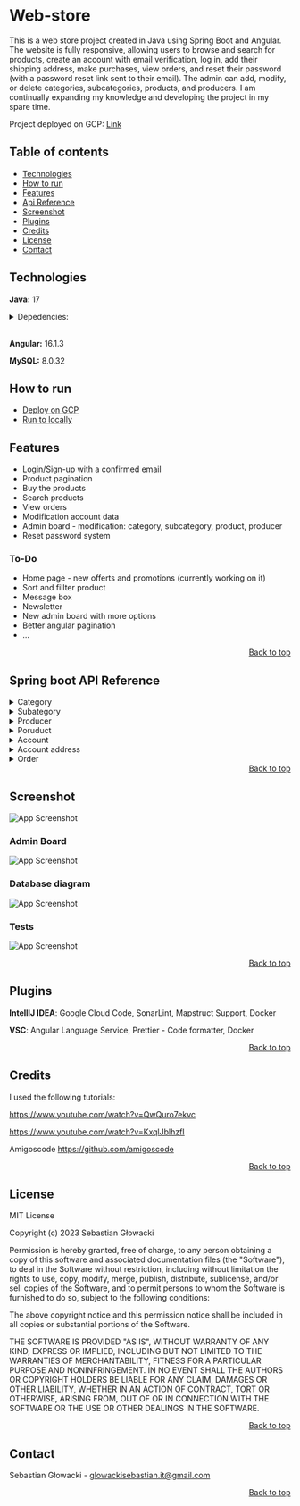 # Web-store

This is a web store project created in Java using Spring Boot and Angular. The website is fully responsive, allowing users to browse and search for products, create an account with email verification, log in, add their shipping address, make purchases, view orders, and reset their password (with a password reset link sent to their email). The admin can add, modify, or delete categories, subcategories, products, and producers. I am continually expanding my knowledge and developing the project in my spare time.

Project deployed on GCP: [Link](https://toysland-hixicpf4xa-lm.a.run.app/)

## Table of contents
- [Technologies](#technologies)
- [How to run](#how-to-run)
- [Features](#features)
- [Api Reference](#spring-boot-api-reference)
- [Screenshot](#screenshot)
- [Plugins](#plugins)
- [Credits](#credits)
- [License](#license)
- [Contact](#contact)

## Technologies
**Java:** 17
 
<details>
<summary>Depedencies:</summary>

- Spring Boot Starter
- Spring Boot Starter Data JPA
- Spring Boot Starter Validation
- Spring Boot Starter Web
- Spring Boot Starter Test
- Spring Boot Starter Mail 
- Spring Boot Starter Security
- Spring Security Test
- Lombok
- Mapstruct
- Passay
- Jsonwebtoken
- Annotations

Locally:
- Mysql Connector J

GCP: 
- Spring Cloud GCP Depedencies (dependencyMenagement)
- Spring Cloud GCP Starter SQL MySQL

</details>
<br>

**Angular:** 16.1.3

**MySQL:** 8.0.32 

## How to run

- [Deploy on GCP](deploy-on-gcp.md)
- [Run to locally](ścieżka/do/twego/pliku)


## Features

- Login/Sign-up with a confirmed email
- Product pagination 
- Buy the products
- Search products
- View orders
- Modification account data
- Admin board - modification: category, subcategory, product, producer
- Reset password system

### To-Do

- Home page - new offerts and promotions (currently working on it)
- Sort and fillter product
- Message box
- Newsletter
- New admin board with more options
- Better angular pagination
- ...

<div align="right">
  <a href="#web-store">Back to top</a>
</div>

## Spring boot API Reference

<details>
<summary>Category</summary>

| Method | Path | Permision | Description |
| ---------- | ---------- | ---------- | ---------- |
| `GET` | `/api/v1/categories`| Everyone  | Get all categories |
| `POST` | `/api/v1/categories` | Admin | Add category | 
| `PUT` | `/api/v1/categories/{id}` | Admin | Update category | 
| `DELETE` | `/api/v1/categories/{id}` | Admin |Delete category |

</details>

<details>
<summary>Subategory</summary>

| Method | Path | Permision | Description |
| ---------- | ---------- | ---------- | ---------- |
| `GET` | `/api/v1/categories/subcategories` | Everyone | Get all subcategories | 
| `GET` | `/api/v1/categories/subcategories/{subCategoryId}` | Everyone | Get subcategory by id| 
| `POST` | `/api/v1/categories/{categoryId}/subcategories` | Admin | Add subcategory |
| `PUT` | `/api/v1/categories/{categoryId}/subcategories/{subCategoryId}` | Admin | Update subcategory |
| `DELETE` | `/api/v1/categories/subcategories/{subCategoryId}` |Admin | Delete subcategory | 

</details>

<details>
<summary>Producer</summary>

| Method | Path | Permision | Description |
| ---------- | ---------- | ---------- | ---------- |
| `GET` | `/api/v1/producers` | Admin | Get all producers |
| `POST` | `/api/v1/producers` | Admin | Add producer |
| `PUT` | `/api/v1/producers/{id}` | Admin | Update producer by id |
| `DELETE` | `/api/v1/producers/{id}` | Admin | Delte producer by id |

</details>


<details>
<summary>Poruduct</summary>

| Method | Path | Permision | Description |
| ---------- | ---------- | ---------- | ---------- |
| `GET` | `/api/v1/subcategories/products/types` | Admin |Get all product types | 
| `GET` | `/api/v1/subcategories/products` | Admin | Get all products |
| `GET` | `/api/v1/subcategories/{subcategoryId}/products` | Everyone |Get all products by subcategory id with params (page, size, sort) |
| `GET` | `/api/v1/subcategories//{subcategoryId}/products/quantity` | Everyone | Get products quantity by subcategory id|
| `POST` | `/api/v1/subcategories/{subcategoryId}/producers/{producerId}/products` | Admin |Add product by subcategory id and producer id | 
| `PUT` | `/api/v1/subcategories/{subcategoryId}/producers/{producerId}/products/{productId}` | Admin |Update product by subcategory id, producer id and product id|
| `DELETE` | `/api/v1/subcategories/products/{productId}` | Admin |Delete product by id |
| `GET` | `/api/v1/products/search` | Everyone |Get search products with params (text, page, size, sort) |
| `GET` | `/api/v1/products/search/quantity` | Everyone | Get search products quantity with params (text)|

</details>

<details>
<summary>Account</summary>

| Method | Path | Permision | Description |
| ---------- | ---------- | ---------- | ---------- |
| `POST` | `/api/v1/registration` | Everyone | Account registration send confirm link to email | 
| `GET` | `/api/v1/registration/confirm` | Everyone | Account enabled and confrim registration token with params (token) | 
| `POST` | `/api/v1/login` | Everyone | Login | 
| `POST` | `/api/v1/logout` | User, Admin | Logout | 
| `GET` | `/api/v1/accounts/{accountId}` | User, Admin | Get account data by account id with authorization | 
| `PUT` | `/api/v1/accounts/{accountId}` | User, Admin  | Update account data by account id with authorization | 
| `DELETE` | `/api/v1/accounts/{accountId}` | User, Admin  | Delete account by account id data with authorization |
| `GET` | `api/v1/accounts/{email}/reset-password` | Everyone | Send reset password link to email |
| `PATCH` | `api/v1/accounts/reset-password/confirm` | User, Admin | Setup new password and confirm token with params (password, token) |

</details>

<details>
<summary>Account address</summary>

| Method | Path | Permision | Description |
| ---------- | ---------- | ---------- | ---------- |
| `GET` | `/api/v1/accounts/{accountId}/address` | User, Admin | Get account address data by account with authorization | 
| `POST` | `/api/v1/accounts/{accountId}/address` | User, Admin | Add account address data by account with authorization | 
| `PUT` | `/api/v1/accounts/{accountId}/address` | User, Admin | Update account address data by account with authorization | 

</details>

<details>
<summary>Order</summary>

| Method | Path | Permision | Description |
| ---------- | ---------- | ---------- | ---------- |
| `GET` | `/api/v1/accounts/{accountId}/orders` | User, Admin | Get account all orders by account with authorization | 
| `GET` | `/api/v1/accounts/{accountId}/orders/{orderId}` | User, Admin | Get account order by account id and order id with authorization | 
| `POST` | `/api/v1/accounts/{accountId}/orders` | User, Admin | Add order to account by account id with authorization | 
| `PUT` | `/api/v1/accounts/{accountId}/orders` | User, Admin | Update order in account by account id with authorization | 
| `DELETE` | `/api/v1/accounts/{accountId}/orders` | User, Admin | Delete order from account by account id with authorization | 

</details>

<div align="right">
  <a href="#web-store">Back to top</a>
</div>

## Screenshot

![App Screenshot](https://ik.imagekit.io/glowacki/Zrzut_ekranu_2023-07-12_102052.png?updatedAt=1689150176647)
### Admin Board

![App Screenshot](https://ik.imagekit.io/glowacki/Zrzut%20ekranu%202023-08-18%20123044.png?updatedAt=1692354731249)

### Database diagram

![App Screenshot](https://ik.imagekit.io/glowacki/Zrzut_ekranu_2023-07-12_192353.png?updatedAt=1689182679226)

### Tests
![App Screenshot](https://ik.imagekit.io/glowacki/Zrzut%20ekranu%202023-08-09%20002003.png?updatedAt=1691533356035)

<div align="right">
    <a href="#web-store">Back to top</a>
</div>

## Plugins

  **IntellIJ IDEA**: Google Cloud Code, SonarLint, Mapstruct Support, Docker

  **VSC**: Angular Language Service, Prettier - Code formatter, Docker

<div align="right">
    <a href="#web-store">Back to top</a>
</div>

## Credits

I used the following tutorials: 

https://www.youtube.com/watch?v=QwQuro7ekvc

https://www.youtube.com/watch?v=KxqlJblhzfI

Amigoscode https://github.com/amigoscode

<div style="display: flex; justify-content: right;">
  <a href="#web-store">Back to top</a>
</div>

## License
MIT License

Copyright (c) 2023 Sebastian Głowacki

Permission is hereby granted, free of charge, to any person obtaining a copy
of this software and associated documentation files (the "Software"), to deal
in the Software without restriction, including without limitation the rights
to use, copy, modify, merge, publish, distribute, sublicense, and/or sell
copies of the Software, and to permit persons to whom the Software is
furnished to do so, subject to the following conditions:

The above copyright notice and this permission notice shall be included in all
copies or substantial portions of the Software.

THE SOFTWARE IS PROVIDED "AS IS", WITHOUT WARRANTY OF ANY KIND, EXPRESS OR
IMPLIED, INCLUDING BUT NOT LIMITED TO THE WARRANTIES OF MERCHANTABILITY,
FITNESS FOR A PARTICULAR PURPOSE AND NONINFRINGEMENT. IN NO EVENT SHALL THE
AUTHORS OR COPYRIGHT HOLDERS BE LIABLE FOR ANY CLAIM, DAMAGES OR OTHER
LIABILITY, WHETHER IN AN ACTION OF CONTRACT, TORT OR OTHERWISE, ARISING FROM,
OUT OF OR IN CONNECTION WITH THE SOFTWARE OR THE USE OR OTHER DEALINGS IN THE
SOFTWARE.

<div align="right">
    <a href="#web-store">Back to top</a>
</div>

## Contact

Sebastian Głowacki - glowackisebastian.it@gmail.com

<div align="right">
    <a href="#web-store">Back to top</a>
</div>
